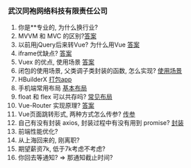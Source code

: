### 武汉同袍网络科技有限责任公司
1. 你是**专业的, 为什么换行业?
2. MVVM 和 MVC 的区别?[答案](https://www.cnblogs.com/xuzhujack/p/11005032.html)
3. 以前用jQuery后来转Vue? 为什么用Vue [答案](https://www.jianshu.com/p/131c0d04dc1b)
4. iframe优缺点? [答案](https://blog.csdn.net/baxiadsy_csdn/article/details/86245809)
5. Vuex 的优点, 使用场景 [答案](https://segmentfault.com/a/1190000016147752)
6. 闭包的使用场景, 父类调子类封装的函数, 怎么实现? [使用场景](https://www.jb51.net/article/110706.htm)
7. HBuilderX [打包app](https://www.bbsmax.com/A/pRdBOv0azn/)
8. 手机端常用布局 [基本布局](https://blog.csdn.net/m0_37686205/article/details/88973456)
9. float 和 flex 可以共存吗? [常见布局](https://blog.csdn.net/wangchengiii/article/details/77926868)
10. Vue-Router 实现原理?
[答案](https://segmentfault.com/a/1190000018584560?utm_source=tag-newest)
11. Vue页面跳转形式, 两种方式怎么传参? [传参](https://www.cnblogs.com/luozhixiang/p/9072441.html)
12. 自己有没有封装 axios, 封装过程中有没有用到 promise? [封装](https://juejin.im/post/5b55c118f265da0f6f1aa354)
13. 前端性能优化?
14. 从上海回来的, 刚离职?
15. 期望薪资7k, 低于7k考虑不考虑?
16. 你回去等通知? => 那通知截止时间?
